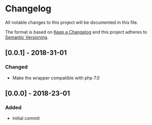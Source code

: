 # Changelog
All notable changes to this project will be documented in this file.

The format is based on [Keep a Changelog](http://keepachangelog.com/en/1.0.0/)
and this project adheres to [Semantic Versioning](http://semver.org/spec/v2.0.0.html).

## [0.0.1] - 2018-31-01
### Changed
- Make the wrapper compatible with php 7.0

## [0.0.0] - 2018-23-01
### Added
- Initial commit
